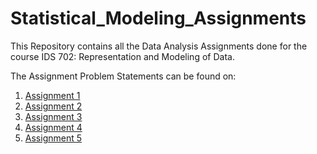 # Statistical_Modeling_Assignments

This Repository contains all the Data Analysis Assignments done for the course IDS 702: Representation and Modeling of Data.

The Assignment Problem Statements can be found on:
1. [Assignment 1](https://ids-702-f20.github.io/Course-Website/hw/hw-01.html)
2. [Assignment 2](https://ids-702-f20.github.io/Course-Website/hw/hw-02.html)
3. [Assignment 3](https://ids-702-f20.github.io/Course-Website/hw/hw-03.html)
4. [Assignment 4](https://ids-702-f20.github.io/Course-Website/hw/hw-04.html)
5. [Assignment 5](https://ids-702-f20.github.io/Course-Website/hw/hw-05.html)


